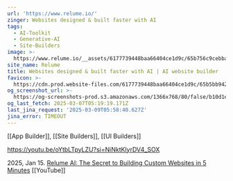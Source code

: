 ```yaml
---
url: 'https://www.relume.io/'
zinger: Websites designed & built faster with AI
tags:
  - AI-Toolkit
  - Generative-AI
  - Site-Builders
image: >-
  https://www.relume.io/__assets/6177739448baa66404ce1d9c/65b756c9cebba152b52fccc8_Opengraph%20-%20Home%20for%20Twitter.jpg
site_name: Relume
title: Websites designed & built faster with AI | AI website builder
favicon: >-
  https://cdn.prod.website-files.com/6177739448baa66404ce1d9c/65b5bb942a2c4afdf861aa21_favicon.png
og_screenshot_url: >-
  https://og-screenshots-prod.s3.amazonaws.com/1366x768/80/false/b10d1e4261d94bb3de04a2fa078aa583cb6620e1c6512fe61085d9885491b9fc.jpeg
og_last_fetch: 2025-03-07T05:19:19.171Z
last_jina_request: '2025-03-09T05:58:40.627Z'
jina_error: TIMEOUT
---
```

[[App Builder]], [[Site Builders]], [[UI Builders]]

https://youtu.be/oYtbLTpyLZU?si=NiNktKlyrDV4_SOX


2025, Jan 15. [Relume AI: The Secret to Building Custom Websites in 5 Minutes](https://youtu.be/2H7UgosabMM?si=2GrmTdPO1EHEt3ZR) [[YouTube]]



